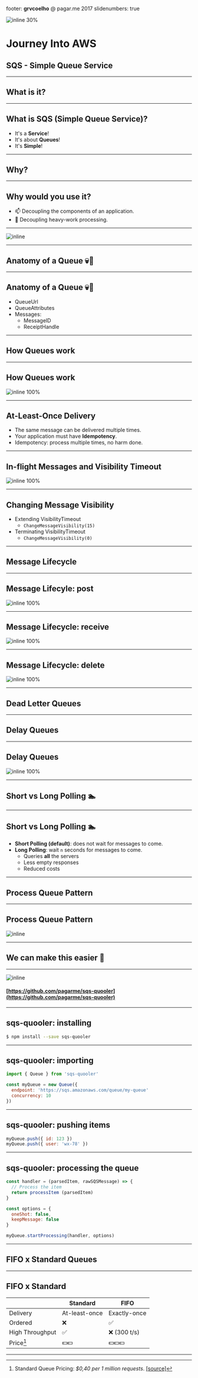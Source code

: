 footer: **grvcoelho** @ pagar.me 2017
slidenumbers: true

![inline 30%](https://cloud.githubusercontent.com/assets/7416751/25398731/616d7dc4-29c3-11e7-9b96-7052f32bde07.png)

# Journey Into AWS

## SQS - Simple Queue Service

---

## What is it?

---

## What is SQS (Simple Queue Service)?

- It's a **Service**!
- It's about **Queues**!
- It's **Simple**!

---

## Why?

---

## Why would you use it?

- :mailbox: Decoupling the components of an application.
- :battery: Decoupling heavy-work processing.

---

![inline](https://cloud.githubusercontent.com/assets/7416751/25407458/bb6c34b0-29e0-11e7-8e49-0f2332c9665f.png)

---

## Anatomy of a Queue :skull::microscope:

---

## Anatomy of a Queue :skull::microscope:

- QueueUrl
- QueueAttributes
- Messages:
  - MessageID
  - ReceiptHandle

---

## How Queues work

---

## How Queues work

![inline 100%](https://cloud.githubusercontent.com/assets/7416751/25410213/cdcb58d8-29eb-11e7-865e-00fee0b98ee0.png)

---

## At-Least-Once Delivery

- The same message can be delivered multiple times.
- Your application must have **Idempotency**.
- Idempotency: process multiple times, no harm done.

---

## In-flight Messages and Visibility Timeout

![inline 100%](https://cloud.githubusercontent.com/assets/7416751/25410721/ed976c3a-29ee-11e7-84f6-4f5c46d261a8.png)

---

## Changing Message Visibility

- Extending VisibilityTimeout
  - `ChangeMessageVisibility(15)`
- Terminating VisibilityTimeout
  - `ChangeMessageVisibility(0)`

---

## Message Lifecycle

---

## Message Lifecyle: post

![inline 100%](https://cloud.githubusercontent.com/assets/7416751/25412291/1569de92-29f8-11e7-8f4c-b33475ab29bc.png)

---

## Message Lifecycle: receive

![inline 100%](https://cloud.githubusercontent.com/assets/7416751/25412293/15f811d0-29f8-11e7-8b63-8dcb3e94bf5c.png)

---

## Message Lifecycle: delete

![inline 100%](https://cloud.githubusercontent.com/assets/7416751/25412292/15f6ad0e-29f8-11e7-9fdc-ddd96bbe1e31.png)

---

## Dead Letter Queues

---

## Delay Queues

---

## Delay Queues

![inline 100%](https://cloud.githubusercontent.com/assets/7416751/25412539/b2d0fa70-29f9-11e7-81cb-17a09dd51ae6.png)

---

## Short vs Long Polling :swimmer:

---

## Short vs Long Polling :swimmer:

- **Short Polling (default)**: does not wait for messages to come.
- **Long Polling**: wait `n` seconds for messages to come.
  - Queries **all** the servers
  - Less empty responses
  - Reduced costs

---

## Process Queue Pattern

---

## Process Queue Pattern

![inline](https://cloud.githubusercontent.com/assets/7416751/25409523/a78fa582-29e8-11e7-8ff2-0e070017fa2c.png)

---

## We can make this easier :telescope:

---

![inline](https://cloud.githubusercontent.com/assets/7416751/25409676/4eb7a134-29e9-11e7-9573-a33c5fad11b1.png)

#### [https://github.com/pagarme/sqs-quooler](https://github.com/pagarme/sqs-quooler)

---

## sqs-quooler: installing

```sh
$ npm install --save sqs-quooler
```

---

## sqs-quooler: importing

```javascript
import { Queue } from 'sqs-quooler'

const myQueue = new Queue({
  endpoint: 'https://sqs.amazonaws.com/queue/my-queue'
  concurrency: 10
})
```

---

## sqs-quooler: pushing items

```javascript
myQueue.push({ id: 123 })
myQueue.push({ user: 'wx-78' })
```

---

## sqs-quooler: processing the queue

```javascript
const handler = (parsedItem, rawSQSMessage) => {
  // Process the item
  return processItem (parsedItem)
}

const options = {
  oneShot: false,
  keepMessage: false
}

myQueue.startProcessing(handler, options)
```

---

## FIFO x Standard Queues

---

## FIFO x Standard

|  | Standard | FIFO |
| --- | --- | --- |
| Delivery | At-least-once | Exactly-once |
| Ordered | :x: | :white_check_mark: |
| High Throughput  | :white_check_mark: | :x: (300 t/s) |
| Price[^1] | :dollar::dollar: | :dollar::dollar::dollar:|

[^1]: Standard Queue Pricing: _$0,40 per 1 million requests_. [[source]](https://aws.amazon.com/sqs/pricing/)

---
